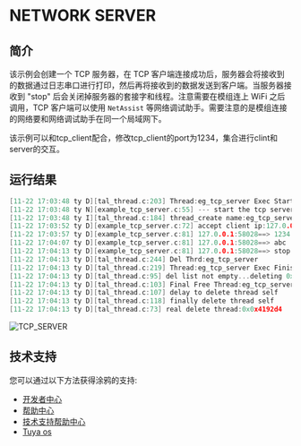 # NETWORK SERVER

## 简介

该示例会创建一个 TCP 服务器，在 TCP 客户端连接成功后，服务器会将接收到的数据通过日志串口进行打印，然后再将接收到的数据发送到客户端。当服务器接收到 "stop" 后会关闭掉服务器的套接字和线程。注意需要在模组连上 WiFi 之后调用，TCP 客户端可以使用 `NetAssist` 等网络调试助手。需要注意的是模组连接的网络要和网络调试助手在同一个局域网下。

该示例可以和tcp_client配合，修改tcp_client的port为1234，集合进行clint和server的交互。

## 运行结果

```c
[11-22 17:03:48 ty D][tal_thread.c:203] Thread:eg_tcp_server Exec Start. Set to Running Stat
[11-22 17:03:48 ty N][example_tcp_server.c:55] --- start the tcp server at port 1234
[11-22 17:03:48 ty I][tal_thread.c:184] thread_create name:eg_tcp_server,stackDepth:3072,totalstackDepth:51712,priority:3
[11-22 17:03:52 ty D][example_tcp_server.c:72] accept client ip:127.0.0.1, port:58028
[11-22 17:03:57 ty D][example_tcp_server.c:81] 127.0.0.1:58028==> 1234
[11-22 17:04:07 ty D][example_tcp_server.c:81] 127.0.0.1:58028==> abc
[11-22 17:04:13 ty D][example_tcp_server.c:81] 127.0.0.1:58028==> stop
[11-22 17:04:13 ty D][tal_thread.c:244] Del Thrd:eg_tcp_server
[11-22 17:04:13 ty D][tal_thread.c:219] Thread:eg_tcp_server Exec Finish. Set to Del Stat
[11-22 17:04:13 ty D][tal_thread.c:95] del list not empty...deleting 0x42fc00, next 0x42fd88
[11-22 17:04:13 ty D][tal_thread.c:103] Final Free Thread:eg_tcp_server, is_self:1
[11-22 17:04:13 ty D][tal_thread.c:107] delay to delete thread self
[11-22 17:04:13 ty D][tal_thread.c:118] finally delete thread self
[11-22 17:04:13 ty D][tal_thread.c:73] real delete thread:0x0x4192d4
```

![TCP_SERVER](https://images.tuyacn.com/fe-static/docs/img/f38a7898-f120-4ae4-ac47-e8168018d536.png)

## 技术支持

您可以通过以下方法获得涂鸦的支持:

* [开发者中心](https://developer.tuya.com)
* [帮助中心](https://support.tuya.com/help)
* [技术支持帮助中心](https://service.console.tuya.com)
* [Tuya os](https://developer.tuya.com/cn/tuyaos) 
